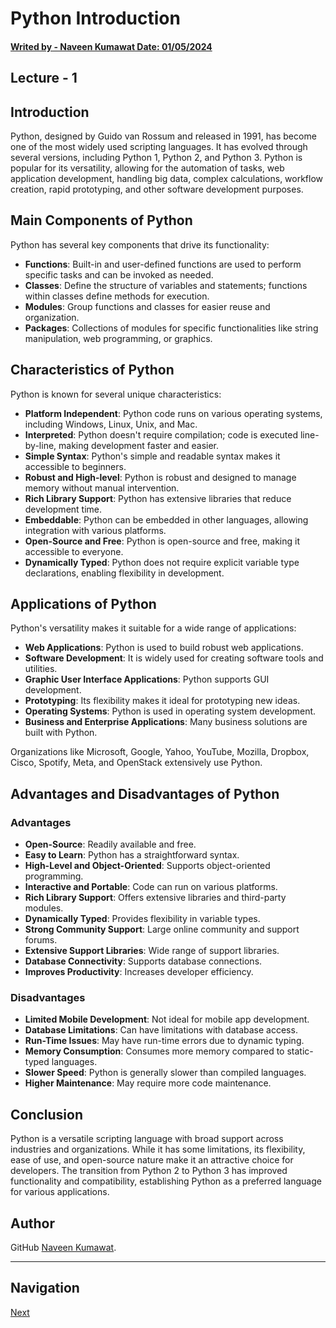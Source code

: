 # Python Introduction 
#### [Writed by - Naveen Kumawat  Date: 01/05/2024](https://www.linkedin.com/in/naveenkwt/)
## Lecture - 1

## Introduction
Python, designed by Guido van Rossum and released in 1991, has become one of the most widely used scripting languages. It has evolved through several versions, including Python 1, Python 2, and Python 3. Python is popular for its versatility, allowing for the automation of tasks, web application development, handling big data, complex calculations, workflow creation, rapid prototyping, and other software development purposes.

## Main Components of Python
Python has several key components that drive its functionality:

- **Functions**: Built-in and user-defined functions are used to perform specific tasks and can be invoked as needed.
- **Classes**: Define the structure of variables and statements; functions within classes define methods for execution.
- **Modules**: Group functions and classes for easier reuse and organization.
- **Packages**: Collections of modules for specific functionalities like string manipulation, web programming, or graphics.

## Characteristics of Python
Python is known for several unique characteristics:

- **Platform Independent**: Python code runs on various operating systems, including Windows, Linux, Unix, and Mac.
- **Interpreted**: Python doesn't require compilation; code is executed line-by-line, making development faster and easier.
- **Simple Syntax**: Python's simple and readable syntax makes it accessible to beginners.
- **Robust and High-level**: Python is robust and designed to manage memory without manual intervention.
- **Rich Library Support**: Python has extensive libraries that reduce development time.
- **Embeddable**: Python can be embedded in other languages, allowing integration with various platforms.
- **Open-Source and Free**: Python is open-source and free, making it accessible to everyone.
- **Dynamically Typed**: Python does not require explicit variable type declarations, enabling flexibility in development.

## Applications of Python
Python's versatility makes it suitable for a wide range of applications:

- **Web Applications**: Python is used to build robust web applications.
- **Software Development**: It is widely used for creating software tools and utilities.
- **Graphic User Interface Applications**: Python supports GUI development.
- **Prototyping**: Its flexibility makes it ideal for prototyping new ideas.
- **Operating Systems**: Python is used in operating system development.
- **Business and Enterprise Applications**: Many business solutions are built with Python.

Organizations like Microsoft, Google, Yahoo, YouTube, Mozilla, Dropbox, Cisco, Spotify, Meta, and OpenStack extensively use Python.

## Advantages and Disadvantages of Python
### Advantages
- **Open-Source**: Readily available and free.
- **Easy to Learn**: Python has a straightforward syntax.
- **High-Level and Object-Oriented**: Supports object-oriented programming.
- **Interactive and Portable**: Code can run on various platforms.
- **Rich Library Support**: Offers extensive libraries and third-party modules.
- **Dynamically Typed**: Provides flexibility in variable types.
- **Strong Community Support**: Large online community and support forums.
- **Extensive Support Libraries**: Wide range of support libraries.
- **Database Connectivity**: Supports database connections.
- **Improves Productivity**: Increases developer efficiency.

### Disadvantages
- **Limited Mobile Development**: Not ideal for mobile app development.
- **Database Limitations**: Can have limitations with database access.
- **Run-Time Issues**: May have run-time errors due to dynamic typing.
- **Memory Consumption**: Consumes more memory compared to static-typed languages.
- **Slower Speed**: Python is generally slower than compiled languages.
- **Higher Maintenance**: May require more code maintenance.

## Conclusion
Python is a versatile scripting language with broad support across industries and organizations. While it has some limitations, its flexibility, ease of use, and open-source nature make it an attractive choice for developers. The transition from Python 2 to Python 3 has improved functionality and compatibility, establishing Python as a preferred language for various applications.

## Author
GitHub [Naveen Kumawat](https://github.com/naveen-kumawat).

---

## Navigation
[Next](What_is_python.md)
